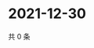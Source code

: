 # 2021-12-30

共 0 条

<!-- BEGIN WEIBO -->
<!-- 最后更新时间 Thu Dec 30 2021 00:13:23 GMT+0800 (China Standard Time) -->

<!-- END WEIBO -->
